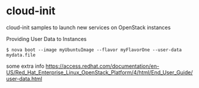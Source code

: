 # cloud-init
cloud-init samples to launch new services on OpenStack instances

Providing User Data to Instances
```
$ nova boot --image myUbuntuImage --flavor myFlavorOne --user-data mydata.file
```

some extra info
https://access.redhat.com/documentation/en-US/Red_Hat_Enterprise_Linux_OpenStack_Platform/4/html/End_User_Guide/user-data.html
